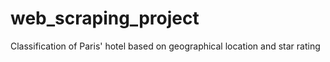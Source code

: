 # web_scraping_project
Classification of Paris' hotel based on geographical location and star rating
